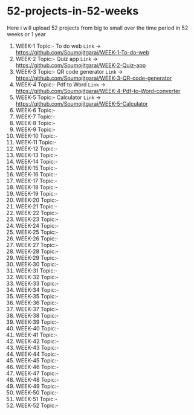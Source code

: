 # 52-projects-in-52-weeks
Here i will upload 52 projects from big to small over the time period in 52 weeks or 1 year 
1. WEEK-1 Topic:- To do web `Link` &rarr; https://github.com/Soumojitgarai/WEEK-1-To-do-web
2. WEEK-2 Topic:- Quiz app `Link` &rarr; https://github.com/Soumojitgarai/WEEK-2-Quiz-app
3. WEEK-3 Topic:- QR code generator `Link` &rarr; https://github.com/Soumojitgarai/WEEK-3-QR-code-generator
4. WEEK-4 Topic:- Pdf to Word `Link` &rarr; https://github.com/Soumojitgarai/WEEK-4-Pdf-to-Word-converter
5. WEEK-5 Topic:- Calculator `Link` &rarr; https://github.com/Soumojitgarai/WEEK-5-Calculator
6. WEEK-6 Topic:-
7. WEEK-7 Topic:-
8. WEEK-8 Topic:-
9. WEEK-9 Topic:-
10. WEEK-10 Topic:-
11. WEEK-11 Topic:-
12. WEEK-12 Topic:-
13. WEEK-13 Topic:-
14. WEEK-14 Topic:-
15. WEEK-15 Topic:-
16. WEEK-16 Topic:-
17. WEEK-17 Topic:-
18. WEEK-18 Topic:-
19. WEEK-19 Topic:-
20. WEEK-20 Topic:-
21. WEEK-21 Topic:-
22. WEEK-22 Topic:-
23. WEEK-23 Topic:-
24. WEEK-24 Topic:-
25. WEEK-25 Topic:-
26. WEEK-26 Topic:-
27. WEEK-27 Topic:-
28. WEEK-28 Topic:-
29. WEEK-29 Topic:-
30. WEEK-30 Topic:-
31. WEEK-31 Topic:-
32. WEEK-32 Topic:-
33. WEEK-33 Topic:-
34. WEEK-34 Topic:-
35. WEEK-35 Topic:-
36. WEEK-36 Topic:-
37. WEEK-37 Topic:-
38. WEEK-38 Topic:-
39. WEEK-39 Topic:-
40. WEEK-40 Topic:-
41. WEEK-41 Topic:-
42. WEEK-42 Topic:-
43. WEEK-43 Topic:-
44. WEEK-44 Topic:-
45. WEEK-45 Topic:-
46. WEEK-46 Topic:-
47. WEEK-47 Topic:-
48. WEEK-48 Topic:-
49. WEEK-49 Topic:-
50. WEEK-50 Topic:-
51. WEEK-51 Topic:-
52. WEEK-52 Topic:-

